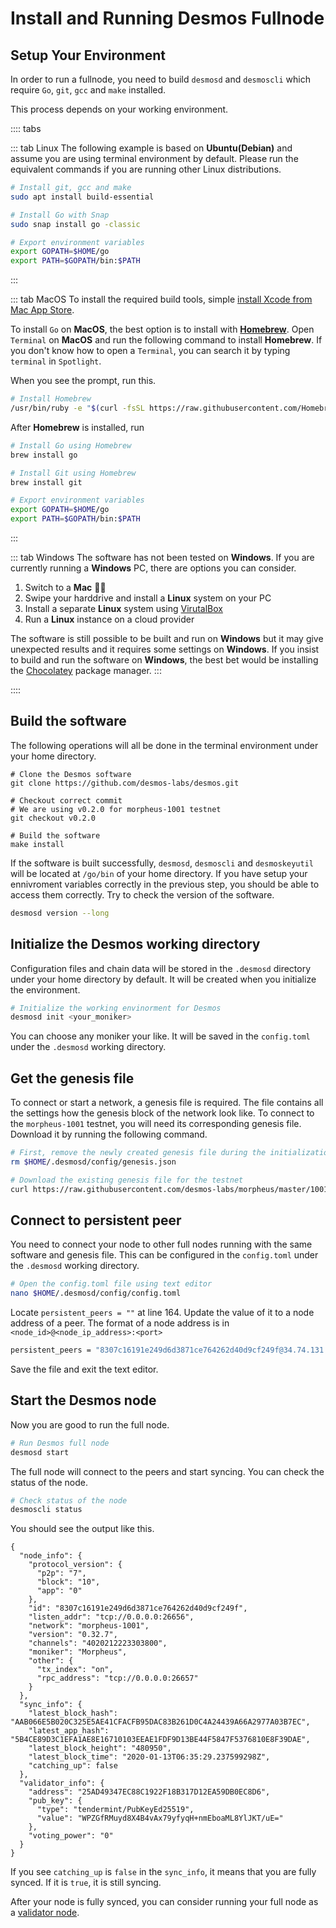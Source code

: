 # Install and Running Desmos Fullnode

## Setup Your Environment

In order to run a fullnode, you need to build `desmosd` and `desmoscli` which require `Go`, `git`, `gcc` and `make` installed.

This process depends on your working environment.

:::: tabs

::: tab Linux
The following example is based on **Ubuntu(Debian)** and assume you are using terminal environment by default. Please run the equivalent commands if you are running other Linux distributions.

``` bash
# Install git, gcc and make
sudo apt install build-essential

# Install Go with Snap
sudo snap install go -classic

# Export environment variables
export GOPATH=$HOME/go
export PATH=$GOPATH/bin:$PATH
```

:::

::: tab MacOS
To install the required build tools, simple [install Xcode from Mac App Store](https://apps.apple.com/hk/app/xcode/id497799835?l=en&mt=12).

To install `Go` on __MacOS__, the best option is to install with [__Homebrew__](https://brew.sh/). Open `Terminal` on __MacOS__ and run the following command to install __Homebrew__. If you don't know how to open a `Terminal`, you can search it by typing `terminal` in `Spotlight`.

When you see the prompt, run this.

``` bash
# Install Homebrew
/usr/bin/ruby -e "$(curl -fsSL https://raw.githubusercontent.com/Homebrew/install/master/install)"
```

After __Homebrew__ is installed, run

``` bash
# Install Go using Homebrew
brew install go

# Install Git using Homebrew
brew install git

# Export environment variables
export GOPATH=$HOME/go
export PATH=$GOPATH/bin:$PATH
```

:::

::: tab Windows
The software has not been tested on __Windows__. If you are currently running a __Windows__ PC, there are options you can consider.

1. Switch to a __Mac__ 👨‍💻
2. Swipe your harddrive and install a __Linux__ system on your PC
3. Install a separate __Linux__ system using [VirutalBox](https://www.virtualbox.org/wiki/Downloads)
4. Run a __Linux__ instance on a cloud provider

The software is still possible to be built and run on __Windows__ but it may give unexpected results and it requires some settings on __Windows__. If you insist to build and run the software on __Windows__, the best bet would be installing the [Chocolatey](https://chocolatey.org/) package manager.
:::

::::

## Build the software

The following operations will all be done in the terminal environment under your home directory.

``` bash{2,6,9}
# Clone the Desmos software
git clone https://github.com/desmos-labs/desmos.git

# Checkout correct commit
# We are using v0.2.0 for morpheus-1001 testnet
git checkout v0.2.0

# Build the software
make install
```

If the software is built successfully, `desmosd`, `desmoscli` and `desmoskeyutil` will be located at `/go/bin` of your home directory. If you have setup your ennivroment variables correctly in the previous step, you should be able to access them correctly. Try to check the version of the software.

``` bash
desmosd version --long
```

## Initialize the Desmos working directory

Configuration files and chain data will be stored in the `.desmosd` directory under your home directory by default. It will be created when you initialize the environment.

``` bash
# Initialize the working envinorment for Desmos
desmosd init <your_moniker>
```

You can choose any moniker your like. It will be saved in the `config.toml` under the `.desmosd` working directory.

## Get the genesis file

To connect or start a network, a genesis file is required. The file contains all the settings how the genesis block of the network look like. To connect to the `morpheus-1001` testnet, you will need its corresponding genesis file. Download it by running the following command.

``` bash
# First, remove the newly created genesis file during the initialization
rm $HOME/.desmosd/config/genesis.json

# Download the existing genesis file for the testnet
curl https://raw.githubusercontent.com/desmos-labs/morpheus/master/1001/genesis.json -o $HOME/.desmosd/genesis.json
```

## Connect to persistent peer

You need to connect your node to other full nodes running with the same software and genesis file. This can be configured in the `config.toml` under the `.desmosd` working directory.

``` bash
# Open the config.toml file using text editor
nano $HOME/.desmosd/config/config.toml
```

Locate `persistent_peers = ""` at line 164. Update the value of it to a node address of a peer. The format of a node address is in `<node_id>@<node_ip_address>:<port>`

``` bash
persistent_peers = "8307c16191e249d6d3871ce764262d40d9cf249f@34.74.131.47:26656"
```

Save the file and exit the text editor.

## Start the Desmos node

Now you are good to run the full node.

``` bash
# Run Desmos full node
desmosd start
```

The full node will connect to the peers and start syncing. You can check the status of the node.

``` bash
# Check status of the node
desmoscli status
```

You should see the output like this.

``` json{24}
{
  "node_info": {
    "protocol_version": {
      "p2p": "7",
      "block": "10",
      "app": "0"
    },
    "id": "8307c16191e249d6d3871ce764262d40d9cf249f",
    "listen_addr": "tcp://0.0.0.0:26656",
    "network": "morpheus-1001",
    "version": "0.32.7",
    "channels": "4020212223303800",
    "moniker": "Morpheus",
    "other": {
      "tx_index": "on",
      "rpc_address": "tcp://0.0.0.0:26657"
    }
  },
  "sync_info": {
    "latest_block_hash": "AAB066E5B020C325E5AE41CFACFB95DAC83B261D0C4A24439A66A2977A03B7EC",
    "latest_app_hash": "5B4CE89D3C1EFA1AE8E16710103EEAE1FDF9D13BE44F5847F5376810E8F39DAE",
    "latest_block_height": "480950",
    "latest_block_time": "2020-01-13T06:35:29.237599298Z",
    "catching_up": false
  },
  "validator_info": {
    "address": "25AD49347EC88C1922F18B317D12EA59DB0EC8D6",
    "pub_key": {
      "type": "tendermint/PubKeyEd25519",
      "value": "WPZGfRMuyd8X4B4vAx79yfyqH+nmEboaML8YlJKT/uE="
    },
    "voting_power": "0"
  }
}
```

If you see `catching_up` is `false` in the `sync_info`, it means that you are fully synced. If it is `true`, it is still syncing. 

After your node is fully synced, you can consider running your full node as a [validator node](/validators/validator-setup.html#create-your-validator).
